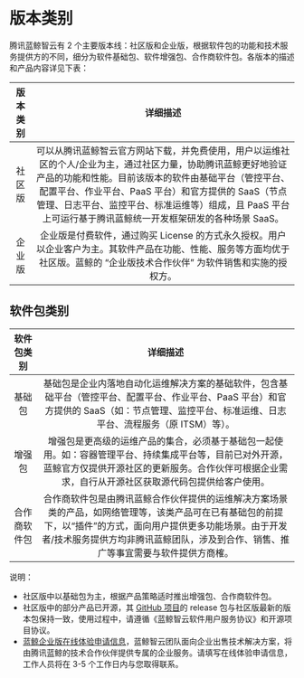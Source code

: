 # 版本类别

腾讯蓝鲸智云有 2 个主要版本线：社区版和企业版，根据软件包的功能和技术服务提供方的不同，细分为软件基础包、软件增强包、合作商软件包。各版本的描述和产品内容详见下表：

|    版本类别   | 详细描述 |
|:--------------:|:-------:|
| 社区版 | 可以从腾讯蓝鲸智云官方网站下载，并免费使用，用户以运维社区的个人/企业为主，通过社区力量，协助腾讯蓝鲸更好地验证产品的功能和性能。目前该版本的软件由基础平台（管控平台、配置平台、作业平台、PaaS 平台）和官方提供的 SaaS（节点管理、日志平台、监控平台、标准运维等）组成，且 PaaS 平台上可运行基于腾讯蓝鲸统一开发框架研发的各种场景 SaaS。|
| 企业版 | 企业版是付费软件，通过购买 License 的方式永久授权。用户以企业客户为主。其软件产品在功能、性能、服务等方面均优于社区版。蓝鲸的 “企业版技术合作伙伴” 为软件销售和实施的授权方。|

## 软件包类别

|    软件包类别   | 详细描述  |
|:--------------:|:-------:|
| 基础包 | 基础包是企业内落地自动化运维解决方案的基础软件，包含基础平台（管控平台、配置平台、作业平台、PaaS 平台）和官方提供的 SaaS（如：节点管理、监控平台、标准运维、日志平台、流程服务（原 ITSM）等）。|
| 增强包 | 增强包是更高级的运维产品的集合，必须基于基础包一起使用。如：容器管理平台、持续集成平台等，目前已对外开源，蓝鲸官方仅提供开源社区的更新服务。合作伙伴可根据企业需求，自行从开源社区获取源代码包提供给客户使用。|
| 合作商软件包 | 合作商软件包是由腾讯蓝鲸合作伙伴提供的运维解决方案场景类的产品，如网络管理等，该类产品可在已有基础包的前提下，以“插件”的方式，面向用户提供更多功能场景。由于开发者/技术服务提供方均非腾讯蓝鲸团队，涉及到合作、销售、推广等事宜需要与软件提供方商榷。|

说明：
- 社区版中以基础包为主，根据产品策略适时推出增强包、合作商软件包。
- 社区版中的部分产品已开源，其 [GitHub 项目](https://github.com/TencentBlueKing/)的 release 包与社区版最新的版本包保持一致，使用过程中，请遵循《蓝鲸智云软件用户服务协议》和开源项目协议。
- [蓝鲸企业版在线体验申请信息](http://bk.tencent.com/applyinfo/ee/)，蓝鲸智云团队面向企业出售技术解决方案，将由腾讯蓝鲸的技术合作伙伴提供专属的企业服务。请填写在线体验申请信息，工作人员将在 3-5 个工作日内与您取得联系。
